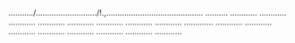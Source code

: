 .........../.........................../!.,........................................... ..........
............
............
............
............
............
............
............
............
.............
............
............
............
............
............
............
............
............


